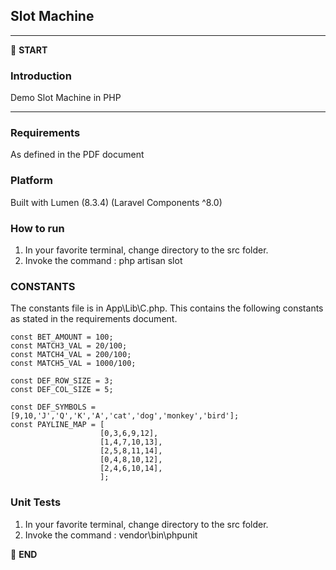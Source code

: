 ## Slot Machine



---

:scroll: **START**


### Introduction
Demo Slot Machine in PHP


---
### Requirements
As defined in the PDF document 

### Platform
Built with Lumen (8.3.4) (Laravel Components ^8.0)

### How to run 
1. In your favorite terminal, change directory to the src folder.
2. Invoke the command : php artisan slot


### CONSTANTS
The constants file is in App\Lib\C.php. This contains the following constants as stated in the requirements document.
	
	const BET_AMOUNT = 100;
	const MATCH3_VAL = 20/100;
	const MATCH4_VAL = 200/100;
	const MATCH5_VAL = 1000/100;
	
	const DEF_ROW_SIZE = 3;
	const DEF_COL_SIZE = 5;
	
	const DEF_SYMBOLS = [9,10,'J','Q','K','A','cat','dog','monkey','bird'];
	const PAYLINE_MAP = [
						[0,3,6,9,12],
						[1,4,7,10,13],
						[2,5,8,11,14],
						[0,4,8,10,12],
						[2,4,6,10,14],
						];

### Unit Tests 
1. In your favorite terminal, change directory to the src folder.
2. Invoke the command : vendor\bin\phpunit

:scroll: **END** 
